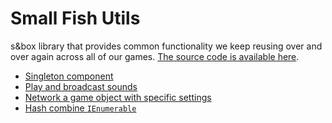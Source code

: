 # Small Fish Utils

s&box library that provides common functionality we keep reusing over and over again across all of our games. [The source code is available here](https://github.com/Small-Fish-Dev/small-fish-utils/tree/main/Libraries/SmallFishUtils/Code).

- [Singleton component](https://github.com/Small-Fish-Dev/small-fish-utils/blob/main/Libraries/SmallFishUtils/Code/Components/SingletonComponent.cs)
- [Play and broadcast sounds](https://github.com/Small-Fish-Dev/small-fish-utils/blob/main/Libraries/SmallFishUtils/Code/Extensions/GameObjectExtensions.cs)
- [Network a game object with specific settings](https://github.com/Small-Fish-Dev/small-fish-utils/blob/main/Libraries/SmallFishUtils/Code/Extensions/GameObjectExtensions.cs)
- [Hash combine `IEnumerable`](https://github.com/Small-Fish-Dev/small-fish-utils/blob/main/Libraries/SmallFishUtils/Code/Extensions/EnumerableExtensions.cs)
